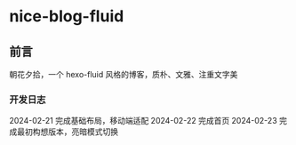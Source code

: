 # nice-blog-fluid

## 前言

朝花夕拾，一个 hexo-fluid 风格的博客，质朴、文雅、注重文字美

### 开发日志

2024-02-21 完成基础布局，移动端适配
2024-02-22 完成首页
2024-02-23 完成最初构想版本，亮暗模式切换